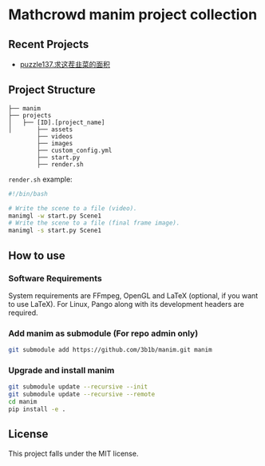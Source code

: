 # Mathcrowd manim project collection

## Recent Projects

* [puzzle137.求这茬韭菜的面积](projects/puzzle137.求这茬韭菜的面积)

## Project Structure

```
├── manim
├── projects
│   ├── [ID].[project_name]
│       ├── assets 
        ├── videos
        ├── images 
        ├── custom_config.yml 
        ├── start.py
        ├── render.sh

```

`render.sh` example:

```bash
#!/bin/bash

# Write the scene to a file (video).
manimgl -w start.py Scene1
# Write the scene to a file (final frame image).
manimgl -s start.py Scene1
```

## How to use

### Software Requirements

System requirements are FFmpeg, OpenGL and LaTeX (optional, if you want to use LaTeX). For Linux, Pango along with its development headers are required.

### Add manim as submodule (For repo admin only)

```bash
git submodule add https://github.com/3b1b/manim.git manim
```

### Upgrade and install manim

```bash
git submodule update --recursive --init
git submodule update --recursive --remote
cd manim
pip install -e .
```

## License
This project falls under the MIT license.

